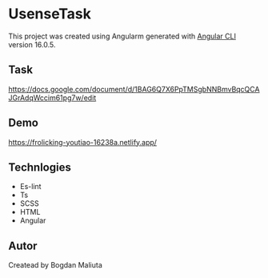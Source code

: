 # UsenseTask

This project was created using Angularm generated with [Angular CLI](https://github.com/angular/angular-cli) version 16.0.5.

## Task

https://docs.google.com/document/d/1BAG6Q7X6PpTMSgbNNBmvBqcQCAJGrAdqWccim61pg7w/edit

## Demo

https://frolicking-youtiao-16238a.netlify.app/

## Technlogies

* Es-lint
* Ts
* SCSS
* HTML
* Angular
  
## Autor
Createad by Bogdan Maliuta

